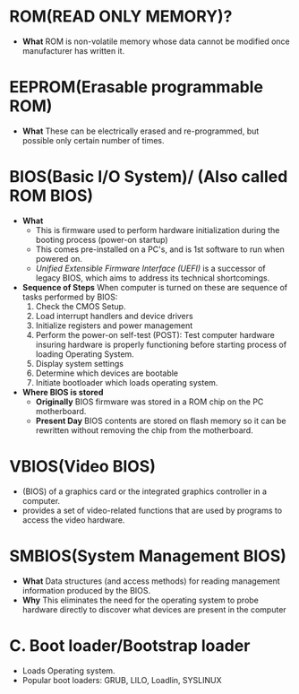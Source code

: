 # ROM(READ ONLY MEMORY)?
- **What** ROM is non-volatile memory whose data cannot be modified once manufacturer has written it.

# EEPROM(Erasable programmable ROM)
- **What** These can be electrically erased and re-programmed, but possible only certain number of times.

# BIOS(Basic I/O System)/ (Also called ROM BIOS)
- **What** 
  - This is firmware used to perform hardware initialization during the booting process (power-on startup)
  - This comes pre-installed on a PC's, and is 1st software to run when powered on.
  - *Unified Extensible Firmware Interface (UEFI)* is a successor of legacy BIOS, which aims to address its technical shortcomings.
- **Sequence of Steps** When computer is turned on these are sequence of tasks performed by BIOS:
  1. Check the CMOS Setup.
  2. Load interrupt handlers and device drivers   
  3. Initialize registers and power management    
  4. Perform the power-on self-test (POST): Test computer hardware insuring hardware is properly functioning before starting process of loading Operating System.
  5. Display system settings    
  6. Determine which devices are bootable    
  7. Initiate bootloader which loads operating system.
- **Where BIOS is stored**
  - **Originally** BIOS firmware was stored in a ROM chip on the PC motherboard.
  - **Present Day** BIOS contents are stored on flash memory so it can be rewritten without removing the chip from the motherboard.  
    
# VBIOS(Video BIOS)
- (BIOS) of a graphics card or the integrated graphics controller in a computer.
- provides a set of video-related functions that are used by programs to access the video hardware.

# SMBIOS(System Management BIOS)
- **What** Data structures (and access methods) for reading management information produced by the BIOS.
- **Why** This eliminates the need for the operating system to probe hardware directly to discover what devices are present in the computer
    
# C. Boot loader/Bootstrap loader
- Loads Operating system.
- Popular boot loaders: GRUB, LILO, Loadlin, SYSLINUX

